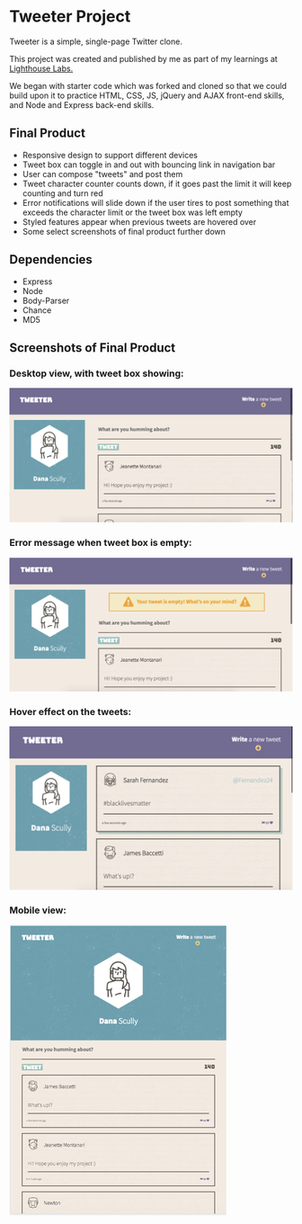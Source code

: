 # Tweeter Project

Tweeter is a simple, single-page Twitter clone.

This project was created and published by me as part of my learnings at [Lighthouse Labs.](https://www.lighthouselabs.ca/)

We began with starter code which was forked and cloned so that we could build upon it to practice HTML, CSS, JS, jQuery and AJAX front-end skills, and Node and Express back-end skills.

## Final Product

- Responsive design to support different devices
- Tweet box can toggle in and out with bouncing link in navigation bar
- User can compose "tweets" and post them
- Tweet character counter counts down, if it goes past the limit it will keep counting and turn red
- Error notifications will slide down if the user tires to post something that exceeds the character limit or the tweet box was left empty
- Styled features appear when previous tweets are hovered over
- Some select screenshots of final product further down

## Dependencies

- Express
- Node
- Body-Parser
- Chance
- MD5

## Screenshots of Final Product

### Desktop view, with tweet box showing:
!["Desktop View with tweet box showing"](https://github.com/JehanneH/tweeter/blob/master/public/docs/Desktop-view.png?raw=true)
### Error message when tweet box is empty:
!["Error message when tweet box is empty"](https://github.com/JehanneH/tweeter/blob/master/public/docs/error-message.png?raw=true)
### Hover effect on the tweets:
!["Hover effect on the tweets"](https://github.com/JehanneH/tweeter/blob/master/public/docs/hover-effect.png?raw=true)
### Mobile view:
!["Mobile view"](https://github.com/JehanneH/tweeter/blob/master/public/docs/mobile-view.png?raw=true)
